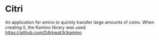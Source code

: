 # Citri
An application for amino to quickly transfer large amounts of coins. When creating it, the Kamino library was used: https://github.com/D4rkwat3r/kamino
